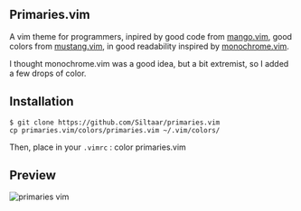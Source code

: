 ## Primaries.vim
A vim theme for programmers, inpired by good code from
[mango.vim](https://github.com/goatslacker/mango.vim), good colors from
[mustang.vim](https://github.com/croaker/mustang-vim), in good readability
inspired by [monochrome.vim](https://github.com/fxn/vim-monochrome).

I thought monochrome.vim was a good idea, but a bit extremist, so I added a few
drops of color.

## Installation

	$ git clone https://github.com/Siltaar/primaries.vim
	cp primaries.vim/colors/primaries.vim ~/.vim/colors/

Then, place in your `.vimrc` :
	color primaries.vim

## Preview
![primaries vim](https://user-images.githubusercontent.com/1504433/29222923-cc44dfec-7ec4-11e7-8037-05fd726cf3e3.png)
